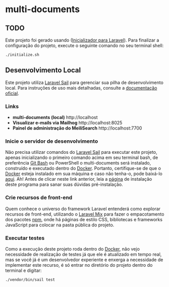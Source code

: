 # multi-documents

<!-- Initializer for Laravel Todos START  -->

## TODO

Este projeto foi gerado usando
([Inicializador para Laravel](https://laravel.initializer.dev)). Para finalizar a configuração do projeto, execute o seguinte comando no seu terminal shell:

```shell
./initialize.sh
```

<!-- Initializer for Laravel Todos END  -->
## Desenvolvimento Local

Este projeto utiliza
[Laravel Sail](https://laravel.com/docs/sail) para gerenciar sua pilha de desenvolvimento local. Para instruções de uso mais detalhadas, consulte
a [documentação oficial](https://laravel.com/docs/sail).

### Links

- **multi-documents (local)** http://localhost
- **Visualizar e-mails via Mailhog** http://localhost:8025
- **Painel de administração do MeiliSearch** http://localhost:7700

### Inicie o servidor de desenvolvimento

Não precisa utilizar comandos do [Laravel Sail](https://laravel.com/docs/9.x/sail) para executar este projeto, apenas inicializando o primeiro comando acima em seu terminal bash, de preferência [Git Bash](https://git-scm.com/) ou PowerShell o multi-documents será instalado, construído e executado dentro do [Docker](https://www.docker.com/). Portanto, certifique-se de que o [Docker](https://www.docker.com/) esteja instalado em sua máquina e caso não tenha-o, pode baixá-lo [aqui](https://desktop.docker.com/win/main/amd64/Docker%20Desktop%20Installer.exe). Ah! Antes de clicar neste link anterior, leia a [página](https://docs.docker.com/desktop/) de instalação deste programa para sanar suas dúvidas pré-instalação.

### Crie recursos de front-end

Quem conhece o universo do framework Laravel entenderá como explorar recursos de front-end, utilizando o [Laravel Mix](https://laravel.com/docs/9.x/mix) para fazer o empacotamento dos pacotes [npm](https://www.npmjs.com/), onde há páginas de estilo CSS, bibliotecas e frameworks JavaScript para colocar na pasta pública do projeto.

### Executar testes

Como a execução deste projeto roda dentro do [Docker](https://www.docker.com/), não vejo necessidade de realização de testes já que ele é atualizado em tempo real, mas se você já é um desenvolvedor experiente e enxerga a necessidade de implementar este recurso, é só entrar no diretório do projeto dentro do terminal e digitar:

```shell
./vendor/bin/sail test
```
